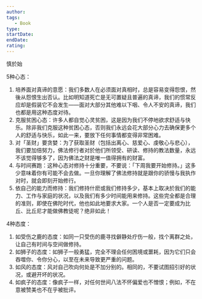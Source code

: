 ```yaml
---
author: 
tags: 
   - Book 
type:
startDate: 
endDate:
rating: 
---
```


慎於始

5种心态：
1. 培养面对真谛的意愿：我们多数人在必须面对真相时，总是容易变得怨恨，然後从怨恨生出否认。比如明知道死亡是无可置疑且普遍的真谛，我们的惯常反应却是假装它不会发生——面对大部分其他难以下咽、令人不安的真谛，我们也都是用这种态度对待。
2. 克服贫困心态：许多人都自觉心灵贫困，这是因为我们不停地欲求舒适与快乐。除非我们克服这种贫困心态，否则我们永远会花大部分心力去确保更多个人的舒适与快乐，如此一来，要放下任何事情都变得非常困难。
3. 对「圣财」要贪婪：为了获取圣财（包括出离心、慈爱心、虔敬心与悲心），我们要加倍努力，佛法修行者对於他们所领受、研读、修持的教法数量，永远不该觉得够多了，因为佛法之财是唯一值得拥有的财富。
4. 与时间赛跑：这种心态对修持十分重要，不要说：「下周我要开始修持。」这多少意味着你有可能不会去做。一旦你理解了佛法修持就是跟你的骄慢与我执作对时，就会即刻开始修行。
5. 依自己的能力而修持：我们修持什麽或我们修持多少，基本上取决於我们的能力、工作与家庭的状况，以及我们有多少时间能用来修持。这些完全都是合理的准则，即使在佛陀时代，他也如此地要求大家。一个人是否一定要成为比丘、比丘尼才能做佛教徒呢？绝非如此！


4种态度：
1. 如受伤之鹿的态度：如同一只受伤的鹿寻找僻静处疗伤一般，找个离群之处，让自己有时间与空间做修持。
2. 如狮子的态度：如狮子一般勇猛，完全不理会任何困境或噩耗，因为它们只会吞噬你、令你分心，以至在未来导致更严重的问题。
3. 如风的态度：风对自己吹向何处是不加分别的。相同的，不要试图招引好的状况，或避开坏的状况。
4. 如疯子的态度：像疯子一样，对任何世间八法不怀偏爱也不憎恨；例如，不在意被赞美也不在乎被批评。




















































